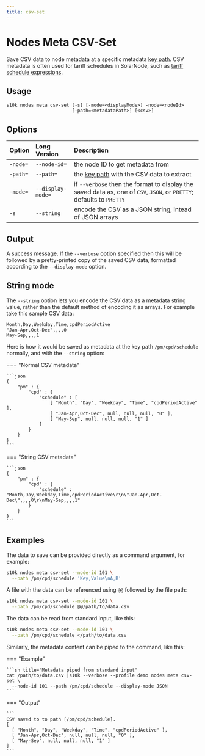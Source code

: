 ```yaml
---
title: csv-set
---
```

# Nodes Meta CSV-Set

Save CSV data to node metadata at a specific metadata [key path][metadata-key-path]. CSV metadata
is often used for tariff schedules in SolarNode, such as [tariff schedule expressions][tariff-expr].

## Usage

```
s10k nodes meta csv-set [-s] [-mode=<displayMode>] -node=<nodeId>
                        [-path=<metadataPath>] [<csv>]
```

## Options

<div markdown="1" class="options-explicit-col-widths">

| Option | Long Version | Description |
|:-------|:-------------|:------------|
| `-node=` | `--node-id=` | the node ID to get metadata from |
| `-path=` | `--path=` | the [key path][metadata-key-path] with the CSV data to extract |
| `-mode=` | `--display-mode=` | if `--verbose` then the format to display the saved data as, one of `CSV`, `JSON`, or `PRETTY`; defaults to `PRETTY` |
| `-s` | `--string` | encode the CSV as a JSON string, intead of JSON arrays |

</div>

## Output

A success message. If the `--verbose` option specified then this will be followed by a
pretty-printed copy of the saved CSV data, formatted according to the `--display-mode` option.

## String mode

The `--string` option lets you encode the CSV data as a metadata string value, rather than
the default method of encoding it as arrays. For example take this sample CSV data:

```csv
Month,Day,Weekday,Time,cpdPeriodActive
"Jan-Apr,Oct-Dec",,,,0
May-Sep,,,,1
```

Here is how it would be saved as metadata at the key path `/pm/cpd/schedule` normally, and with the
`--string` option:

=== "Normal CSV metadata"

	```json
	{
		"pm" : {
			"cpd" : {
      			"schedule" : [
					[ "Month", "Day", "Weekday", "Time", "cpdPeriodActive" ],
					[ "Jan-Apr,Oct-Dec", null, null, null, "0" ],
					[ "May-Sep", null, null, null, "1" ]
				]
			}
		}
	}
	```

=== "String CSV metadata"

	```json
	{
		"pm" : {
			"cpd" : {
				"schedule" : "Month,Day,Weekday,Time,cpdPeriodActive\r\n\"Jan-Apr,Oct-Dec\",,,,0\r\nMay-Sep,,,,1"
			}
		}
	}
	```

## Examples

The data to save can be provided directly as a command argument, for example:

```sh title="CSV as command argument"
s10k nodes meta csv-set --node-id 101 \
  --path /pm/cpd/schedule 'Key,Value\nA,B'
```

A file with the data can be referenced using `@@` followed by the file path:

```sh title="CSV as a file"
s10k nodes meta csv-set --node-id 101 \
  --path /pm/cpd/schedule @@/path/to/data.csv
```

The data can be read from standard input, like this:

```sh title="CSV read from standard input"
s10k nodes meta csv-set --node-id 101 \
  --path /pm/cpd/schedule </path/to/data.csv
```

Similarly, the metadata content can be piped to the command, like this:

=== "Example"

	```sh title="Metadata piped from standard input"
	cat /path/to/data.csv |s10k --verbose --profile demo nodes meta csv-set \
	  --node-id 101 --path /pm/cpd/schedule --display-mode JSON
	```

=== "Output"

	```
	CSV saved to to path [/pm/cpd/schedule].
	[
	  [ "Month", "Day", "Weekday", "Time", "cpdPeriodActive" ],
	  [ "Jan-Apr,Oct-Dec", null, null, null, "0" ],
	  [ "May-Sep", null, null, null, "1" ]
	]
	```

[metadata-key-path]: https://github.com/SolarNetwork/solarnetwork/wiki/SolarNet-API-global-objects#metadata-filter-key-paths
[tariff-expr]: https://solarnetwork.github.io/solarnode-handbook/users/expressions/#tariff-schedule-functions
